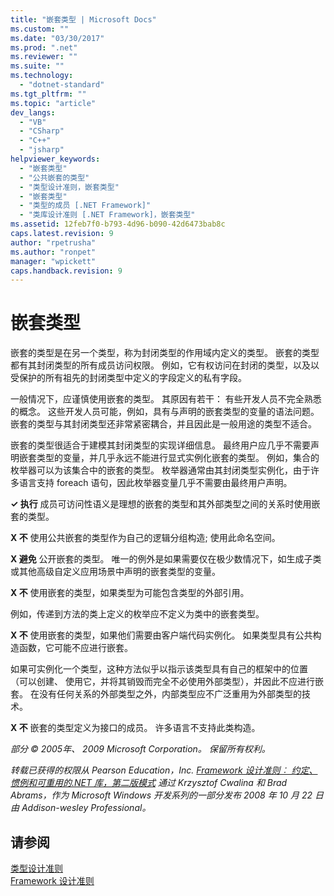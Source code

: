 ```yaml
---
title: "嵌套类型 | Microsoft Docs"
ms.custom: ""
ms.date: "03/30/2017"
ms.prod: ".net"
ms.reviewer: ""
ms.suite: ""
ms.technology: 
  - "dotnet-standard"
ms.tgt_pltfrm: ""
ms.topic: "article"
dev_langs: 
  - "VB"
  - "CSharp"
  - "C++"
  - "jsharp"
helpviewer_keywords: 
  - "嵌套类型"
  - "公共嵌套的类型"
  - "类型设计准则，嵌套类型"
  - "嵌套类型"
  - "类型的成员 [.NET Framework]"
  - "类库设计准则 [.NET Framework]，嵌套类型"
ms.assetid: 12feb7f0-b793-4d96-b090-42d6473bab8c
caps.latest.revision: 9
author: "rpetrusha"
ms.author: "ronpet"
manager: "wpickett"
caps.handback.revision: 9
---
```

# 嵌套类型
嵌套的类型是在另一个类型，称为封闭类型的作用域内定义的类型。 嵌套的类型都有其封闭类型的所有成员访问权限。 例如，它有权访问在封闭的类型，以及以受保护的所有祖先的封闭类型中定义的字段定义的私有字段。  
  
 一般情况下，应谨慎使用嵌套的类型。 其原因有若干： 有些开发人员不完全熟悉的概念。 这些开发人员可能，例如，具有与声明的嵌套类型的变量的语法问题。 嵌套的类型与其封闭类型还非常紧密耦合，并且因此是一般用途的类型不适合。  
  
 嵌套的类型很适合于建模其封闭类型的实现详细信息。 最终用户应几乎不需要声明嵌套类型的变量，并几乎永远不能进行显式实例化嵌套的类型。 例如，集合的枚举器可以为该集合中的嵌套的类型。 枚举器通常由其封闭类型实例化，由于许多语言支持 foreach 语句，因此枚举器变量几乎不需要由最终用户声明。  
  
 **✓ 执行** 成员可访问性语义是理想的嵌套的类型和其外部类型之间的关系时使用嵌套的类型。  
  
 **X 不** 使用公共嵌套的类型作为自己的逻辑分组构造; 使用此命名空间。  
  
 **X 避免** 公开嵌套的类型。 唯一的例外是如果需要仅在极少数情况下，如生成子类或其他高级自定义应用场景中声明的嵌套类型的变量。  
  
 **X 不** 使用嵌套的类型，如果类型为可能包含类型的外部引用。  
  
 例如，传递到方法的类上定义的枚举应不定义为类中的嵌套类型。  
  
 **X 不** 使用嵌套的类型，如果他们需要由客户端代码实例化。  如果类型具有公共构造函数，它可能不应进行嵌套。  
  
 如果可实例化一个类型，这种方法似乎以指示该类型具有自己的框架中的位置 （可以创建、 使用它，并将其销毁而完全不必使用外部类型），并因此不应进行嵌套。 在没有任何关系的外部类型之外，内部类型应不广泛重用为外部类型的技术。  
  
 **X 不** 嵌套的类型定义为接口的成员。 许多语言不支持此类构造。  
  
 *部分 © 2005年、 2009 Microsoft Corporation。 保留所有权利。*  
  
 *转载已获得的权限从 Pearson Education，Inc. [Framework 设计准则︰ 约定、 惯例和可重用的.NET 库，第二版模式](http://www.informit.com/store/framework-design-guidelines-conventions-idioms-and-9780321545619) 通过 Krzysztof Cwalina 和 Brad Abrams，作为 Microsoft Windows 开发系列的一部分发布 2008 年 10 月 22 日由 Addison\-wesley Professional。*  
  
## 请参阅  
 [类型设计准则](../../../docs/standard/design-guidelines/type.md)   
 [Framework 设计准则](../../../docs/standard/design-guidelines/index.md)